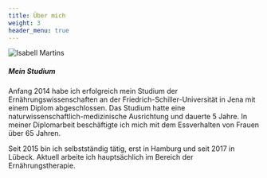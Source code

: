 ```yaml
---
title: Über mich
weight: 3
header_menu: true
---
```

![Isabell Martins](/images/P1030686-1439462908988.jpg)

##### Mein Studium

Anfang 2014 habe ich erfolgreich mein Studium der Ernährungswissenschaften an der Friedrich-Schiller-Universität in Jena mit einem Diplom abgeschlossen. Das Studium hatte eine naturwissenschaftlich-medizinische Ausrichtung und dauerte 5 Jahre.
In meiner Diplomarbeit beschäftigte ich mich mit dem Essverhalten von Frauen über 65 Jahren.



Seit 2015 bin ich selbstständig tätig, erst in Hamburg und seit 2017 in Lübeck. Aktuell arbeite ich hauptsächlich im Bereich der Ernährungstherapie.